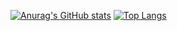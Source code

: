 [![Anurag's GitHub stats](https://github-readme-stats.vercel.app/api?username=jinwook-song&show_icons=true&theme=radical)](https://github.com/anuraghazra/github-readme-stats)
[![Top Langs](https://github-readme-stats.vercel.app/api/top-langs/?username=jinwook-song&layout=compact&theme=radical&langs_count=5)](https://github.com/anuraghazra/github-readme-stats)
